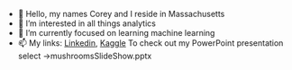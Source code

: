 - 👋 Hello, my names Corey and I reside in Massachusetts
- 👀 I’m interested in all things analytics
- 🌱 I’m currently focused on learning machine learning
- 📫 My links: [Linkedin](https://www.linkedin.com/in/corey-haigh-a7b66b118/), [Kaggle](https://www.kaggle.com/cphaigh)
To check out my PowerPoint presentation select     ->mushroomsSlideShow.pptx
<!---
cphaigh/cphaigh is a ✨ special ✨ repository because its `README.md` (this file) appears on your GitHub profile.
You can click the Preview link to take a look at your changes.
--->
